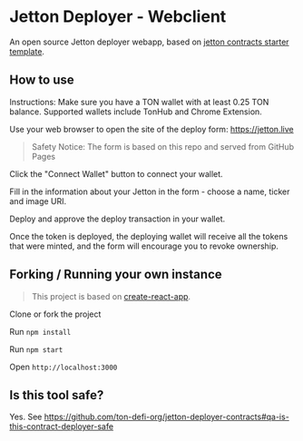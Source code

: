 # Jetton Deployer - Webclient

An open source Jetton deployer webapp, based on [jetton contracts starter template](https://github.com/ton-defi-org/jetton-deployer-contracts).

## How to use
Instructions:
Make sure you have a TON wallet with at least 0.25 TON balance. Supported wallets include TonHub and Chrome Extension.

Use your web browser to open the site of the deploy form: https://jetton.live

> Safety Notice: The form is based on this repo and served from GitHub Pages

Click the "Connect Wallet" button to connect your wallet.

Fill in the information about your Jetton in the form - choose a name, ticker and image URI.

Deploy and approve the deploy transaction in your wallet.

Once the token is deployed, the deploying wallet will receive all the tokens that were minted, and the form will encourage you to revoke ownership.

## Forking / Running your own instance
> This project is based on [create-react-app](https://create-react-app.dev/).

Clone or fork the project

Run `npm install`

Run `npm start`

Open `http://localhost:3000`

## Is this tool safe?
Yes. See https://github.com/ton-defi-org/jetton-deployer-contracts#qa-is-this-contract-deployer-safe